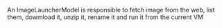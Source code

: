 An ImageLauncherModel is responsible to fetch image from the web, list them, dowmload it, unzip it, rename it and run it from the current VM